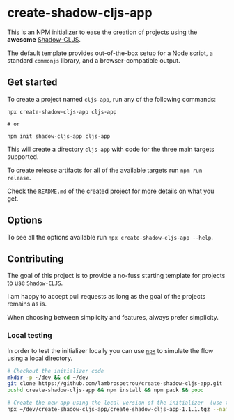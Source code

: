 # create-shadow-cljs-app

This is an NPM initializer to ease the creation of projects using the **awesome** [Shadow-CLJS](https://shadow-cljs.github.io/docs/UsersGuide.html).

The default template provides out-of-the-box setup for a Node script, a standard `commonjs` library, and a browser-compatible output.

## Get started

To create a project named `cljs-app`, run any of the following commands:

```
npx create-shadow-cljs-app cljs-app

# or 

npm init shadow-cljs-app cljs-app
```

This will create a directory `cljs-app` with code for the three main targets supported.

To create release artifacts for all of the available targets run `npm run release`.

Check the `README.md` of the created project for more details on what you get.

## Options

To see all the options available run `npx create-shadow-cljs-app --help`.

## Contributing

The goal of this project is to provide a no-fuss starting template for projects to use `Shadow-CLJS`.

I am happy to accept pull requests as long as the goal of the projects remains as is.

When choosing between simplicity and features, always prefer simplicity.

### Local testing

In order to test the initializer locally you can use [`npx`](https://github.com/npm/npx) to simulate the flow using a local directory.

```bash
# Checkout the initializer code
mkdir -p ~/dev && cd ~/dev
git clone https://github.com/lambrospetrou/create-shadow-cljs-app.git
pushd create-shadow-cljs-app && npm install && npm pack && popd

# Create the new app using the local version of the initializer  (use the right version in the `*.tgz` file)
npx ~/dev/create-shadow-cljs-app/create-shadow-cljs-app-1.1.1.tgz --name cljs-app
```
